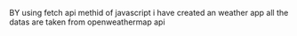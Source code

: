 BY using fetch api methid of javascript i have created an weather app all the datas are taken from openweathermap api 
